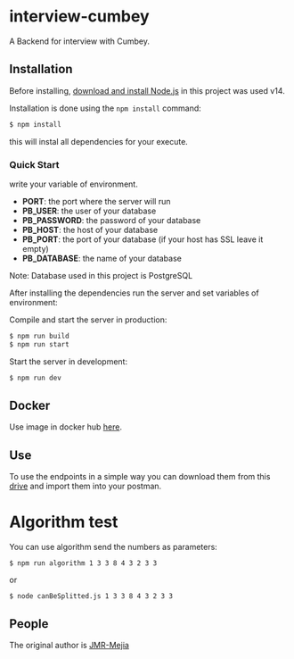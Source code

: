 # interview-cumbey

A Backend for interview with Cumbey.

## Installation

Before installing, [download and install Node.js](https://nodejs.org/es/download) in this project was used v14.

Installation is done using the `npm install` command:

```bash
$ npm install
```

this will instal all dependencies for your execute.

### Quick Start

write your variable of environment.

- **PORT**: the port where the server will run
- **PB_USER**: the user of your database
- **PB_PASSWORD**: the password of your database
- **PB_HOST**: the host of your database
- **PB_PORT**: the port of your database (if your host has SSL leave it empty)
- **PB_DATABASE**: the name of your database

Note: Database used in this project is PostgreSQL

After installing the dependencies run the server and set variables of environment:

Compile and start the server in production:

```bash
$ npm run build
$ npm run start
```

Start the server in development:

```bash
$ npm run dev
```

## Docker 

Use image in docker hub [here](https://hub.docker.com/r/jmrmejia/interview-cuemby).

## Use

To use the endpoints in a simple way you can download them from this [drive](https://drive.google.com/drive/folders/1F1ykcMEHDySjhFr60DAdiYOIFHHjmcIC?usp=sharing) and import them into your postman.

# Algorithm test

You can use algorithm send the numbers as parameters:

```
$ npm run algorithm 1 3 3 8 4 3 2 3 3
```

or

```
$ node canBeSplitted.js 1 3 3 8 4 3 2 3 3
```

## People

The original author is [JMR-Mejia](https://github.com/JMR-Mejia)